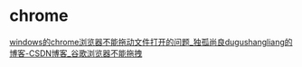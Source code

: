 # chrome

[windows的chrome浏览器不能拖动文件打开的问题\_独孤尚良dugushangliang的博客\-CSDN博客\_谷歌浏览器不能拖拽](https://blog.csdn.net/dugushangliang/article/details/124727664)